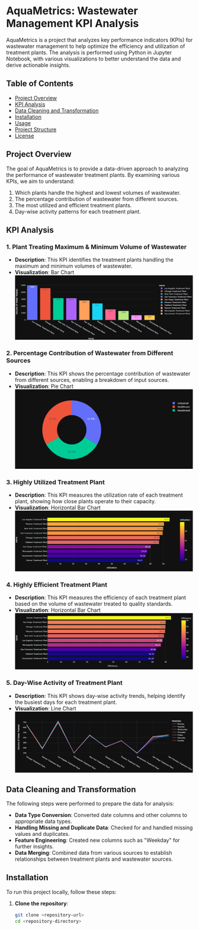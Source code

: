# AquaMetrics: Wastewater Management KPI Analysis

AquaMetrics is a project that analyzes key performance indicators (KPIs) for wastewater management to help optimize the efficiency and utilization of treatment plants. The analysis is performed using Python in Jupyter Notebook, with various visualizations to better understand the data and derive actionable insights. 

## Table of Contents
- [Project Overview](#project-overview)
- [KPI Analysis](#kpi-analysis)
- [Data Cleaning and Transformation](#data-cleaning-and-transformation) 
- [Installation](#installation)
- [Usage](#usage)
- [Project Structure](#project-structure)
- [License](#license)

## Project Overview

The goal of AquaMetrics is to provide a data-driven approach to analyzing the performance of wastewater treatment plants. By examining various KPIs, we aim to understand:
1. Which plants handle the highest and lowest volumes of wastewater.
2. The percentage contribution of wastewater from different sources.
3. The most utilized and efficient treatment plants.
4. Day-wise activity patterns for each treatment plant.

## KPI Analysis

### 1. Plant Treating Maximum & Minimum Volume of Wastewater
- **Description**: This KPI identifies the treatment plants handling the maximum and minimum volumes of wastewater.
- **Visualization**: Bar Chart
![KPI 1: Volume of Wastewater Treated by Plants](https://github.com/Usama00004/AquaMetrics/blob/main/Images/KPI_1.png)

### 2. Percentage Contribution of Wastewater from Different Sources
- **Description**: This KPI shows the percentage contribution of wastewater from different sources, enabling a breakdown of input sources.
- **Visualization**: Pie Chart
![KPI 2: Contribution of Wastewater from Different Sources](https://github.com/Usama00004/AquaMetrics/blob/main/Images/KPI_2.png)

### 3. Highly Utilized Treatment Plant
- **Description**: This KPI measures the utilization rate of each treatment plant, showing how close plants operate to their capacity.
- **Visualization**: Horizontal Bar Chart
![KPI 3: Utilization of Treatment Plants](https://github.com/Usama00004/AquaMetrics/blob/main/Images/KPI_3.png)

### 4. Highly Efficient Treatment Plant
- **Description**: This KPI measures the efficiency of each treatment plant based on the volume of wastewater treated to quality standards.
- **Visualization**: Horizontal Bar Chart
![KPI 4: Efficiency of Treatment Plants](https://github.com/Usama00004/AquaMetrics/blob/main/Images/KPI_4.png)

### 5. Day-Wise Activity of Treatment Plant
- **Description**: This KPI shows day-wise activity trends, helping identify the busiest days for each treatment plant.
- **Visualization**: Line Chart
![KPI 5: Day-Wise Activity of Treatment Plants](https://github.com/Usama00004/AquaMetrics/blob/main/Images/KPI_5.png)

## Data Cleaning and Transformation

The following steps were performed to prepare the data for analysis:
- **Data Type Conversion**: Converted date columns and other columns to appropriate data types.
- **Handling Missing and Duplicate Data**: Checked for and handled missing values and duplicates.
- **Feature Engineering**: Created new columns such as "Weekday" for further insights.
- **Data Merging**: Combined data from various sources to establish relationships between treatment plants and wastewater sources.

## Installation

To run this project locally, follow these steps:

1. **Clone the repository**:
   ```bash
   git clone <repository-url>
   cd <repository-directory> 
